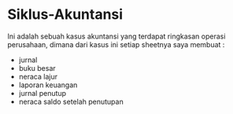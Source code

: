# Siklus-Akuntansi

Ini adalah sebuah kasus akuntansi yang terdapat ringkasan operasi perusahaan, dimana dari kasus ini setiap sheetnya saya membuat :
- jurnal
- buku besar
- neraca lajur
- laporan keuangan
- jurnal penutup
- neraca saldo setelah penutupan
